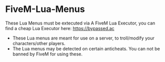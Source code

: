 # FiveM-Lua-Menus
These Lua Menus must be extecuted via A FiveM Lua Executor, you can find a cheap Lua Executor here: https://bypassed.ac

- These Lua menus are meant for use on a server, to troll/modify your characters/other players.
- The Lua menus may be detected on certain anticheats. You can not be banned by FiveM for using these.
